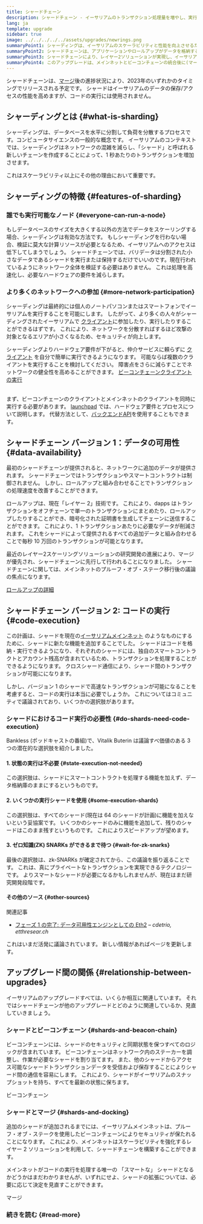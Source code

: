 ```yaml
---
title: シャードチェーン
description: シャードチェーン - イーサリアムのトランザクション処理量を増やし、実行を容易にするネットワークのパーティション
lang: ja
template: upgrade
sidebar: true
image: ../../../../../assets/upgrades/newrings.png
summaryPoint1: シャーディングは、イーサリアムのスケーラビリティと性能を向上させるための複数のフェーズにわたるアップグレードです。
summaryPoint2: シャードチェーンは、アプリケーションやロールアップがデータを格納するための安価なストレージレイヤーを提供します。
summaryPoint3: シャードチェーンにより、レイヤー2ソリューションが実現し、イーサリアムのセキュリティを高める一方、トランザクションフィーが安くなります。
summaryPoint4: このアップグレードは、メインネットとビーコンチェーンの統合後に(マージ後)実施される予定です。
---
```


<UpgradeStatus dateKey="page-upgrades-shards-date">
    シャードチェーンは、<a href="/upgrades/merge/">マージ</a>後の進捗状況により、2023年のいずれかのタイミングでリリースされる予定です。 シャードはイーサリアムのデータの保存/アクセスの性能を高めますが、コードの実行には使用されません。
</UpgradeStatus>

## シャーディングとは {#what-is-sharding}

シャーディングは、データベースを水平に分割して負荷を分散するプロセスです。コンピュータサイエンスの一般的な概念です。 イーサリアムのコンテキストでは、シャーディングはネットワークの混雑を減らし、「シャード」と呼ばれる新しいチェーンを作成することによって、1 秒あたりのトランザクションを増加させます。

これはスケーラビリティ以上にその他の理由において重要です。

## シャーディングの特徴 {#features-of-sharding}

### 誰でも実行可能なノード {#everyone-can-run-a-node}

もしデータベースのサイズを大きくする以外の方法でデータをスケーリングする場合、シャーディングは有効な方法です。 もしシャーディングを行わない場合、検証に莫大な計算リソースが必要となるため、イーサリアムへのアクセスは低下してしまうでしょう。 シャードチェーンでは、バリデータは分割された小さなデータであるシャードを実行または保持するだけでいいのです。現在行われているようにネットワーク全体を検証する必要はありません。 これは処理を高速化し、必要なハードウェアの要件を減らします。

### より多くのネットワークへの参加 {#more-network-participation}

シャーディングは最終的には個人のノートパソコンまたはスマートフォンでイーサリアムを実行することを可能にします。 したがって、より多くの人々がシャーディングされたイーサリアムで [クライアント](/developers/docs/nodes-and-clients/)に参加したり、実行したりすることができるはずです。 これにより、ネットワークを分散すればするほど攻撃の対象となるエリアが小さくなるため、セキュリティが向上します。

シャーディングよりハードウェア要件が下がると、仲介サービスに頼らずに [クライアント](/developers/docs/nodes-and-clients/) を自分で簡単に実行できるようになります。 可能ならば複数のクライアントを実行することを検討してください。 障害点をさらに減らすことでネットワークの健全性を高めることができます。 [ビーコンチェーンクライアントの実行](/upgrades/get-involved/)

<br />

<InfoBanner isWarning>
  まず、ビーコンチェーンのクライアントとメインネットのクライアントを同時に実行する必要があります。 <a href="https://launchpad.ethereum.org" target="_blank">launchpad</a> では、ハードウェア要件とプロセスについて説明します。 代替方法として、<a href="/developers/docs/apis/backend/#available-libraries">バックエンドAPI</a>を使用することもできます。
</InfoBanner>

## シャードチェーン バージョン 1：データの可用性 {#data-availability}

最初のシャードチェーンが提供されると、ネットワークに追加のデータが提供されます。 シャードチェーンではトランザクションやスマートコントラクトは制御されません。 しかし、ロールアップと組み合わせることでトランザクションの処理速度を改善することができます。

ロールアップは、現在「レイヤー 2」技術です。 これにより、dapps はトランザクションをオフチェーンで単一のトランザクションにまとめたり、ロールアップしたりすることができ、暗号化された証明書を生成してチェーンに送信することができます。 これにより、1 トランザクションあたりに必要なデータが削減されます。 これをシャードによって提供されるすべての追加データと組み合わせることで毎秒 10 万回のトランザクションが可能となります。

<InfoBanner isWarning={false}>
  最近のレイヤー2スケーリングソリューションの研究開発の進展により、マージが優先され、シャードチェーンに先行して行われることになりました。 シャードチェーンに関しては、メインネットのプルーフ・オブ・ステーク移行後の議論の焦点になります。

[ロールアップの詳細](/developers/docs/scaling/#rollups)
</InfoBanner>

## シャードチェーン バージョン 2: コードの実行 {#code-execution}

この計画は、シャードを現在の[イーサリアムメインネット](/glossary/#mainnet) のようなものにするために、シャードに新たな機能を追加することでした。 シャードはコードを格納・実行できるようになり、それぞれのシャードには、独自のスマートコントラクトとアカウント残高が含まれているため、トランザクションを処理することができるようになります。 クロスシャード通信により、シャード間のトランザクションが可能にになります。

しかし、バージョン 1 のシャードで高速なトランザクションが可能になることを考慮すると、コードの実行は本当に必要でしょうか。 これについてはコミュニティで議論されており、いくつかの選択肢があります。

### シャードにおけるコード実行の必要性 {#do-shards-need-code-execution}

Bankless (ポッドキャストの番組)で、Vitalik Buterin は議論すべ価値のある 3 つの潜在的な選択肢を紹介しました。

<YouTube id="-R0j5AMUSzA" start="5841" />

#### 1. 状態の実行は不必要 {#state-execution-not-needed}

この選択肢は、シャードにスマートコントラクトを処理する機能を加えず、データ格納庫のままにするというものです。

#### 2. いくつかの実行シャードを使用 {#some-execution-shards}

この選択肢は、すべてのシャード(現在は 64 のシャードが計画)に機能を加えないという妥協案です。 いくつかのシャードのみに機能を追加して、残りのシャードはこのまま残すというものです。 これによりスピードアップが望めます。

#### 3. ゼロ知識(ZK) SNARKs ができるまで待つ {#wait-for-zk-snarks}

最後の選択肢は、zk-SNARKs が確定されてから、この議論を振り返ることです。 これは、真にプライベートなトランザクションを実現できるテクノロジーです。 よりスマートなシャードが必要になるかもしれませんが、現在はまだ研究開発段階です。

#### その他のソース {#other-sources}

関連記事

- [フェーズ 1 の完了: データ可用性エンジンとしての Eth2](https://ethresear.ch/t/phase-one-and-done-eth2-as-a-data-availability-engine/5269/8) – _cdetrio, etthresear.ch_

これはいまだ活発に議論されています。 新しい情報があればページを更新します。

## アップグレード間の関係 {#relationship-between-upgrades}

イーサリアムのアップグレードすべては、いくらか相互に関連しています。 それではシャードチェーンが他のアップグレードとどのように関連しているか、見直していきましょう。

### シャードとビーコンチェーン {#shards-and-beacon-chain}

ビーコンチェーンには、シャードのセキュリティと同期状態を保つすべてのロジックが含まれています。 ビーコンチェーンはネットワーク内のステーカーを調整し、作業が必要なシャードを割り当てます。 また、他のシャードからアクセス可能なシャードトランザクションデータを受信および保存することによりシャード間の通信を容易にします。 これにより、シャードがイーサリアムのスナップショットを持ち、すべてを最新の状態に保ちます。

<ButtonLink to="/upgrades/beacon-chain/">
  ビーコンチェーン
</ButtonLink>

### シャードとマージ {#shards-and-docking}

追加のシャードが追加されるまでには、イーサリアムメインネットは、プルーフ・オブ・ステークを使用したビーコンチェーンによりセキュリティが保たれることになります。 これにより、メインネットはスケーラビリティを強化するレイヤー 2 ソリューションを利用して、シャードチェーンを構築することができます。

メインネットがコードの実行を処理する唯一の 「スマートな」 シャードとなるかどうかはまだわかりませんが、いずれにせよ、シャードの拡張については、必要に応じて決定を見直すことができます。

<ButtonLink to="/upgrades/merge/">
  マージ
</ButtonLink>

<Divider />

### 続きを読む {#read-more}

<ShardChainsList />

